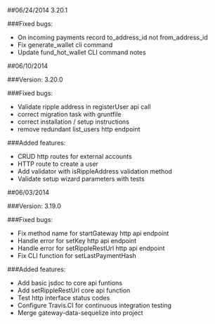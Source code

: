 ##06/24/2014
3.20.1

###Fixed bugs:
- On incoming payments record to_address_id not from_address_id
- Fix generate_wallet cli command
- Update fund_hot_wallet CLI command notes

##06/10/2014

###Version:
3.20.0

###Fixed bugs:
- Validate ripple address in registerUser api call
- correct migration task with gruntfile
- correct installation / setup instructions
- remove redundant list_users http endpoint

###Added features:
- CRUD http routes for external accounts
- HTTP route to create a user
- Add validator with isRippleAddress validation method
- Validate setup wizard parameters with tests

##06/03/2014

###Version: 
3.19.0

###Fixed bugs:
- Fix method name for startGateway http api endpoint
- Handle error for setKey http api endpoint
- Handle error for setRippleRestUrl http api endpoint
- Fix CLI function for setLastPaymentHash

###Added features:
- Add basic jsdoc to core api funtions
- Add setRippleRestUrl core api function
- Test http interface status codes
- Configure Travis.CI for continuous integration testing
- Merge gateway-data-sequelize into project

